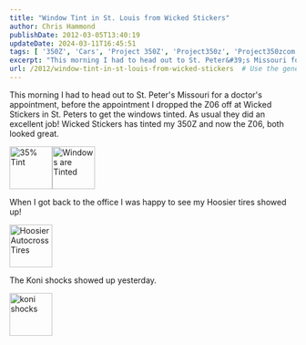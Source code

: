 ```yaml
---
title: "Window Tint in St. Louis from Wicked Stickers"
author: Chris Hammond
publishDate: 2012-03-05T13:40:19
updateDate: 2024-03-11T16:45:51
tags: [ '350Z', 'Cars', 'Project 350Z', 'Project350z', 'Project350zcom' ]
excerpt: "This morning I had to head out to St. Peter&#39;s Missouri for a doctor&#39;s appointment, before the appointment I dropped the Z06 off at Wicked Stickers in St. Peters to get the windows tinted. As usual they did an excellent job! Wicked Stickers has tinted my 350Z and now the Z06, both looked great. When I got back to the office I was happy to see my Hoosier tires showed up! The Koni shocks showed up yesterday. "
url: /2012/window-tint-in-st-louis-from-wicked-stickers  # Use the generated URL with year
---
```

<p>This morning I had to head out to St. Peter&#39;s Missouri for a doctor&#39;s appointment, before the appointment I dropped the Z06 off at Wicked Stickers in St. Peters to get the windows tinted. As usual they did an excellent job! Wicked Stickers has tinted my 350Z and now the Z06, both looked great.</p>  <p><a class="image_link" href="https://www.flickr.com/photos/chammond/2246365159/in/set-72157602395054879/" id="set_thumb_link_2246365159" title="35% Tint"><img alt="35% Tint" height="75" src="https://farm3.static.flickr.com/2044/2246365159_6107caaf07_s.jpg" width="75" /></a><a class="image_link" href="https://www.flickr.com/photos/chammond/2246362975/in/set-72157602395054879/" id="set_thumb_link_2246362975" title="Windows are Tinted"><img alt="Windows are Tinted" height="75" src="https://farm3.static.flickr.com/2030/2246362975_87f3b03027_s.jpg" width="75" /></a></p>  <p>When I got back to the office I was happy to see my Hoosier tires showed up!</p>  <p><a class="image_link" href="https://www.flickr.com/photos/chammond/2246191073/in/set-72157602395054879/" id="set_thumb_link_2246191073" title="Hoosier Autocross Tires"><img alt="Hoosier Autocross Tires" height="75" src="https://farm3.static.flickr.com/2085/2246191073_0e6877ef88_s.jpg" width="75" /></a></p>  <p>The Koni shocks showed up yesterday.</p>  <p><a class="image_link" href="https://www.flickr.com/photos/chammond/2246019274/in/set-72157602395054879/" id="set_thumb_link_2246019274" title="koni shocks"><img alt="koni shocks" height="75" src="https://farm3.static.flickr.com/2287/2246019274_438d70c3f8_s.jpg" width="75" /></a></p>  <p>&nbsp;</p> 
